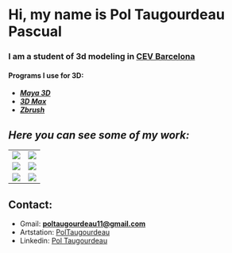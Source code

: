 # Hi, my name is Pol Taugourdeau Pascual 

### I am a student of 3d modeling in [CEV Barcelona](https://www.cevbarcelona.com/)

#### Programs I use for 3D:
- [***Maya 3D***](https://www.autodesk.es/products/maya/free-trial)
- [***3D Max***](https://www.autodesk.es/products/3ds-max/overview?us_oa=dotcom-us&us_si=0052d832-e931-48c5-a8e5-6c2a733d6dec&us_pt=3DSMAX&us_at=3ds%20Max&term=1-YEAR&tab=subscription&plc=3DSMAX)
- [***Zbrush***](https://pixologic.com/)

## *Here you can see some of my work:*

<table style="width:100%">
  <tr>
  <td>
	<a href="https://www.artstation.com/poltaugourdeau">
  		<img src="https://cdna.artstation.com/p/assets/images/images/054/470/992/large/pol-taugourdeau-pascual-baseprespectiva.jpg?1664621120">
	</a>
	</td>
  <td>
	<a href="https://www.artstation.com/poltaugourdeau">
  		<img src="https://cdnb.artstation.com/p/assets/images/images/054/586/813/large/pol-taugourdeau-pascual-captura01.jpg?1664889743">
	</a>
	</td>
  </tr>
  <tr>
  <td>
	<a href="https://www.artstation.com/poltaugourdeau">
  		<img src="https://cdna.artstation.com/p/assets/images/images/050/869/972/large/pol-taugourdeau-pascual-captura1-presp.jpg?1655893654">
	</a>
	</td>
	<td>
	<a href="https://www.artstation.com/poltaugourdeau">
  		<img src="https://cdnb.artstation.com/p/assets/images/images/045/419/165/large/pol-taugourdeau-cetro1.jpg?1642675449">
	</a>
	</td>
	</td>
    </tr>
    <tr>
    <td>
	<a href="https://www.artstation.com/poltaugourdeau">
  		<img src="https://cdnb.artstation.com/p/assets/images/images/045/045/139/large/pol-taugourdeau-prespective2.jpg?1641808092">
	</a>
	</td>
	<td>
	<a href="https://www.artstation.com/poltaugourdeau">
  		<img src="https://cdna.artstation.com/p/assets/images/images/047/619/582/large/pol-taugourdeau-renderprincipal.jpg?1648032452">
	</a>
  </tr>
</table>

## Contact:
- Gmail: **poltaugourdeau11@gmail.com**	
- Artstation: [PolTaugourdeau](https://www.artstation.com/poltaugourdeau)
- Linkedin: [Pol Taugourdeau](https://www.linkedin.com/in/pol-taugourdeau-pascual-2a8639251/)
